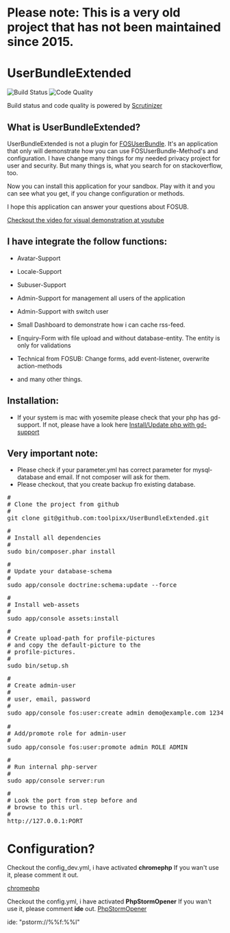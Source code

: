 # Please note: This is a very old project that has not been maintained since 2015.

# UserBundleExtended

![Build Status](https://scrutinizer-ci.com/g/toolpixx/UserBundleExtended/badges/build.png?b=master)
![Code Quality](https://scrutinizer-ci.com/g/toolpixx/UserBundleExtended/badges/quality-score.png?b=master)

Build status and code quality is powered by [Scrutinizer](https://scrutinizer-ci.com/g/toolpixx/UserBundleExtended/)

## What is UserBundleExtended?

UserBundleExtended is not a plugin for [FOSUserBundle](https://github.com/FriendsOfSymfony/FOSUserBundle). It's an application that only will
demonstrate how you can use FOSUserBundle-Method's and configuration. I have change many
things for my needed privacy project for user and security. But many things is, what you
search for on stackoverflow, too.

Now you can install this application for your sandbox. Play with it and you can see what
you get, if you change configuration or methods.

I hope this application can answer your questions about FOSUB.

[Checkout the video for visual demonstration at youtube](https://www.youtube.com/watch?v=Ogyof5WTp3c&feature=youtu.be)

## I have integrate the follow functions:

- Avatar-Support
- Locale-Support
- Subuser-Support
- Admin-Support for management all users of the application
- Admin-Support with switch user
- Small Dashboard to demonstrate how i can cache rss-feed.
- Enquiry-Form with file upload and without database-entity. The entity is only for validations

- Technical from FOSUB: Change forms, add event-listener, overwrite action-methods

- and many other things.

## Installation:

* If your system is mac with yosemite please check that your php has
gd-support. If not, please have a look here [Install/Update php with gd-support](http://stackoverflow.com/questions/26493762/yosemite-php-gd-mcrypt-installation/26505558#26505558)

## Very important note:

* Please check if your parameter.yml has correct parameter for mysql-database and email. If not composer will ask for them.
* Please checkout, that you create backup fro existing database.

<pre>
#
# Clone the project from github
#
git clone git@github.com:toolpixx/UserBundleExtended.git
</pre>

<pre>
#
# Install all dependencies
#
sudo bin/composer.phar install
</pre>

<pre>
#
# Update your database-schema
#
sudo app/console doctrine:schema:update --force
</pre>

<pre>
#
# Install web-assets
#
sudo app/console assets:install
</pre>

<pre>
#
# Create upload-path for profile-pictures
# and copy the default-picture to the
# profile-pictures.
#
sudo bin/setup.sh
</pre>

<pre>
#
# Create admin-user
#
# user, email, password
#
sudo app/console fos:user:create admin demo@example.com 123456

#
# Add/promote role for admin-user
#
sudo app/console fos:user:promote admin ROLE_ADMIN
</pre>


<pre>
#
# Run internal php-server
#
sudo app/console server:run
</pre>

<pre>
#
# Look the port from step before and
# browse to this url.
#
http://127.0.0.1:PORT
</pre>

# Configuration?

Checkout the config_dev.yml, i have activated <b>chromephp</b> If you wan't use it, please comment it out.

[chromephp](https://github.com/ccampbell/chromephp)

Checkout the config.yml, i have activated <b>PhpStormOpener</b> If you wan't use it, please comment <b>ide</b> out.
[PhpStormOpener](https://github.com/pinepain/PhpStormOpener)

ide: "pstorm://%%f:%%l"
